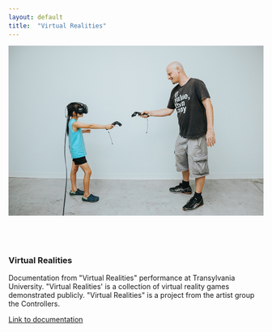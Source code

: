 ```yaml
---
layout: default
title:  "Virtual Realities"
---
```


<div class="right">
  <div class="row">
    <div class="col-xs-12">
    </div>
    <div class="col-xs-8" style="padding-bottom:20px">
      <img src="/images/virtualRealities_1.jpg" class="img-responsive" alt="Virtual Realities" style="padding-bottom: 2rem; max-width:100%">
    </div>
  </div>
  <h3 align="left">Virtual Realities</h3>
  <p>Documentation from "Virtual Realities" performance at Transylvania University. "Virtual Realities' is a collection of virtual reality games demonstrated publicly. "Virtual Realities" is a project from the artist group the Controllers.</p>
  <p> <a href="https://medium.com/the-controllers/virtual-realities-9bb47a438c50">Link to documentation</a> </p>
</div>
